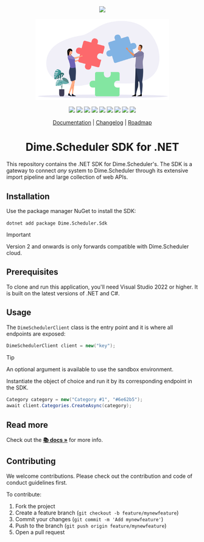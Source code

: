 <div align="center">
<img src="https://cdn.dimescheduler.com/dime-scheduler/v2/logo.svg" height="75px" />
</div>

<p align="center">
    <img src="assets/connect.svg?raw=true" width="350px">
</p>

<p align="center">
    <img src="https://img.shields.io/azure-devops/build/dimesoftware/utilities/194?style=flat-square" /> <img src="https://img.shields.io/azure-devops/tests/dimesoftware/utilities/194?compact_message&style=flat-square" /> <img src='https://img.shields.io/nuget/vpre/dime.scheduler.sdk?style=flat-square' /> <img src="https://img.shields.io/azure-devops/coverage/dimesoftware/Utilities/194?style=flat-square" /> <img<img src="https://img.shields.io/nuget/v/Dime.Scheduler.Sdk?style=flat-square" /> <img src="https://github.com/dime-scheduler/sdk-dotnet/actions/workflows/codeql-analysis.yml/badge.svg" /> <img src='https://api.codeclimate.com/v1/badges/65852a78e1a9b7633574/maintainability' /> <img src="https://img.shields.io/badge/License-MIT-brightgreen.svg?style=flat-square"/> <img src="https://img.shields.io/badge/PRs-welcome-brightgreen.svg?style=flat-square" />    
    <a href="https://github.com/dime-scheduler/sdk-dotnet/discussions">
  <img src="https://img.shields.io/badge/chat-discussions-brightgreen?style=flat-square">
</a>
</p>

<p align="center">
  <a href="https://docs.dimescheduler.com">Documentation</a> |
  <a href="https://docs.dimescheduler.com/history">Changelog</a> |
  <a href="https://docs.dimescheduler.com/roadmap">Roadmap</a>
</p>

<h1 align="center">Dime.Scheduler SDK for .NET </h1>

This repository contains the .NET SDK for Dime.Scheduler's. The SDK is a gateway to connect _any_ system to Dime.Scheduler through its extensive import pipeline and large collection of web APIs.

## Installation

Use the package manager NuGet to install the SDK:

`dotnet add package Dime.Scheduler.Sdk`

> [!IMPORTANT]  
> Version 2 and onwards is only forwards compatible with Dime.Scheduler cloud.

## Prerequisites

To clone and run this application, you'll need Visual Studio 2022 or higher. It is built on the latest versions of .NET and C#.

## Usage

The `DimeSchedulerClient` class is the entry point and it is where all endpoints are exposed:

```csharp
DimeSchedulerClient client = new("key");
```

> [!TIP]  
> An optional argument is available to use the sandbox environment.

Instantiate the object of choice and run it by its corresponding endpoint in the SDK.

```csharp
Category category = new("Category #1", "#6e62b5");
await client.Categories.CreateAsync(category);
```

## Read more

Check out the **[📚 docs »](https://docs.dimescheduler.com)** for more info.

## Contributing

We welcome contributions. Please check out the contribution and code of conduct guidelines first.

To contribute:

1. Fork the project
2. Create a feature branch (`git checkout -b feature/mynewfeature`)
3. Commit your changes (`git commit -m 'Add mynewfeature'`)
4. Push to the branch (`git push origin feature/mynewfeature`)
5. Open a pull request

